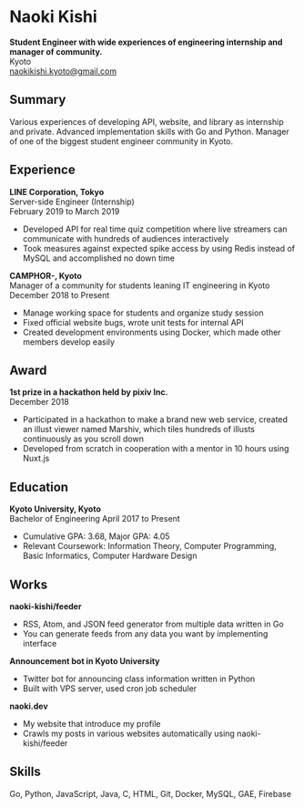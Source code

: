 # Naoki Kishi

**Student Engineer with wide experiences of engineering internship and manager of community.**  
Kyoto  
naokikishi.kyoto@gmail.com  

## Summary
Various experiences of developing API, website, and library as internship and private. Advanced implementation skills with Go and Python. Manager of one of the biggest student engineer community in Kyoto.

## Experience
**LINE Corporation, Tokyo**  
Server-side Engineer (Internship)  
February 2019 to March 2019

- Developed API for real time quiz competition where live streamers can communicate with hundreds of audiences interactively
- Took measures against expected spike access by using Redis instead of MySQL and accomplished no down time

**CAMPHOR-, Kyoto**  
Manager of a community for students leaning IT engineering in Kyoto  
December 2018 to Present

- Manage working space for students and organize study session
- Fixed official website bugs, wrote unit tests for internal API
- Created development environments using Docker, which made other members develop easily

## Award
**1st prize in a hackathon held by pixiv Inc.**  
December 2018

- Participated in a  hackathon  to make a brand new web service, created an illust viewer named Marshiv, which tiles hundreds of illusts continuously as you scroll down
-  Developed from scratch in cooperation with a mentor in 10 hours using Nuxt.js

## Education
**Kyoto University, Kyoto**  
Bachelor of Engineering
April 2017 to Present

- Cumulative GPA: 3.68, Major GPA: 4.05
- Relevant Coursework: Information Theory, Computer Programming, Basic Informatics, Computer Hardware Design

## Works
**naoki-kishi/feeder**  
- RSS, Atom, and JSON feed generator from multiple data written in Go
- You can generate feeds from any data you want by implementing interface

**Announcement bot in Kyoto University** 
- Twitter bot for announcing class information written in Python
- Built with VPS server, used cron job scheduler

**naoki.dev**
- My website that introduce my profile
- Crawls my posts in various websites automatically using naoki-kishi/feeder

## Skills
Go, Python, JavaScript, Java, C, HTML, Git, Docker, MySQL, GAE, Firebase
